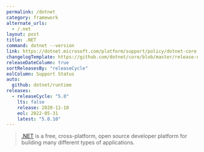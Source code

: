 ```yaml
---
permalink: /dotnet
category: framework
alternate_urls:
  - /.net
layout: post
title: .NET
command: dotnet --version
link: https://dotnet.microsoft.com/platform/support/policy/dotnet-core
changelogTemplate: https://github.com/dotnet/core/blob/master/release-notes/__RELEASE_CYCLE__/__LATEST__/__LATEST__.md
releaseDateColumn: true
sortReleasesBy: "releaseCycle"
eolColumn: Support Status
auto:
  github: dotnet/runtime
releases:
  - releaseCycle: "5.0"
    lts: false
    release: 2020-11-10
    eol: 2022-05-31
    latest: "5.0.10"
---
```


> [.NET](https://dotnet.microsoft.com/) is a free, cross-platform, open source developer platform for building many different types of applications.

